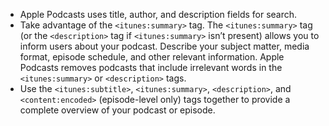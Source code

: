 * Apple Podcasts uses title, author, and description fields for search.
* Take advantage of the `<itunes:summary>` tag. The `<itunes:summary>` tag (or the `<description>` tag if `<itunes:summary>` isn’t present) allows you to inform users about your podcast. Describe your subject matter, media format, episode schedule, and other relevant information. Apple Podcasts removes podcasts that include irrelevant words in the `<itunes:summary>` or `<description>` tags.
* Use the `<itunes:subtitle>`, `<itunes:summary>`, `<description>`, and `<content:encoded>` (episode-level only) tags together to provide a complete overview of your podcast or episode.
